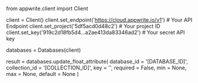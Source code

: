 from appwrite.client import Client

client = Client()
client.set_endpoint('https://cloud.appwrite.io/v1') # Your API Endpoint
client.set_project('5df5acd0d48c2') # Your project ID
client.set_key('919c2d18fb5d4...a2ae413da83346ad2') # Your secret API key

databases = Databases(client)

result = databases.update_float_attribute(
    database_id = '[DATABASE_ID]',
    collection_id = '[COLLECTION_ID]',
    key = '',
    required = False,
    min = None,
    max = None,
    default = None
)

